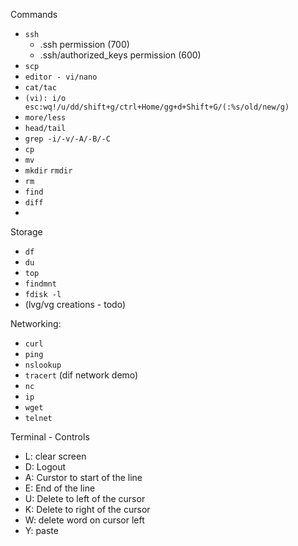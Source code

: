 Commands

- `ssh`
   - .ssh permission (700)
   - .ssh/authorized_keys permission (600)
- `scp`
- `editor - vi/nano`
- `cat/tac`
- `(vi): i/o esc:wq!/u/dd/shift+g/ctrl+Home/gg+d+Shift+G/(:%s/old/new/g)`
- `more/less`
- `head/tail`
- `grep -i/-v/-A/-B/-C`
- `cp`
- `mv`
- `mkdir`  `rmdir`
- `rm`
- `find`
- `diff`
- 

Storage
- `df`
- `du`
- `top`
- `findmnt`
- `fdisk -l`
- (lvg/vg creations - todo)

Networking:
- `curl`
- `ping`
- `nslookup`
- `tracert` (dif network demo)
- `nc`
- `ip`
- `wget`
- `telnet`

Terminal - Controls

- L: clear screen
- D: Logout
- A: Curstor to start of the line
- E: End of the line
- U: Delete to left of the cursor
- K: Delete to right of the cursor
- W: delete word on cursor left
- Y: paste
